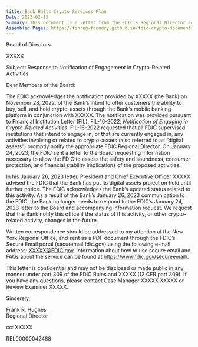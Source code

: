 ```yaml
---
title: Bank Halts Crypto Services Plan
Date: 2023-02-13
Summary: This document is a letter from the FDIC's Regional Director acknowledging a bank's notification of intent to offer crypto-asset services through its mobile banking platform. The bank had notified the FDIC pursuant to FIL-16-2022, "Notification of Engaging in Crypto-Related Activities," which requires FDIC-supervised institutions to notify their Regional Director about crypto-related activities. The FDIC had requested additional information to assess safety and soundness implications, but the bank subsequently informed the FDIC that it had put its digital assets project on hold. The FDIC acknowledges this change in status, notes that the bank no longer needs to respond to the previous information request, and asks to be notified of any future changes regarding this or other crypto-related activities. (AI-generated)
Assembled Pages: https://finreg-foundry.github.io/fdic-crypto-documents//assets/assembled_pages/document_42488.pdf
---
```

Board of Directors

XXXXX

Subject: Response to Notification of Engagement in Crypto-Related Activities

Dear Members of the Board:

The FDIC acknowledges the notification provided by XXXXX (the Bank) on November 28, 2022, of the Bank’s intent to offer customers the ability to buy, sell, and hold crypto-assets through the Bank’s mobile banking platform in conjunction with XXXXX. The notification was provided pursuant to Financial Institution Letter (FIL), FIL-16-2022, *Notification of Engaging in Crypto-Related Activities*. FIL-16-2022 requested that all FDIC supervised institutions that intend to engage in, or that are currently engaged in, any activities involving or related to crypto-assets (also referred to as “digital assets”) promptly notify the appropriate FDIC Regional Director. On January 24, 2023, the FDIC sent a letter to the Board requesting information necessary to allow the FDIC to assess the safety and soundness, consumer protection, and financial stability implications of the proposed activities.

In his January 26, 2023 letter, President and Chief Executive Officer XXXXX advised the FDIC that the Bank has put its digital assets project on hold until further notice. The FDIC acknowledges the Bank’s updated status related to this activity. As a result of the Bank’s January 26, 2023 communication to the FDIC, the Bank no longer needs to respond to the FDIC’s January 24, 2023 letter to the Board and accompanying information request. We request that the Bank notify this office if the status of this activity, or other crypto-related activity, changes in the future.

Written correspondence should be addressed to my attention at the New York Regional Office, and sent as a PDF document through the FDIC’s Secure Email portal (securemail.fdic.gov) using the following e-mail address: XXXXX@FDIC.gov. Information about how to use secure email and FAQs about the service can be found at https://www.fdic.gov/secureemail/.

This letter is confidential and may not be disclosed or made public in any manner under part 309 of the FDIC Rules and XXXXX (12 CFR part 309). If you have any questions, please contact Case Manager XXXXX XXXXX or Review Examiner XXXXX.

Sincerely,

Frank R. Hughes  
Regional Director

cc: XXXXX

REL00000042488